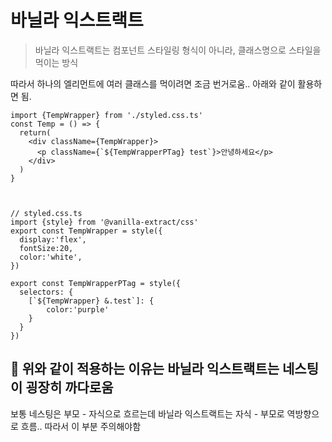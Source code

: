 # 바닐라 익스트랙트 

> 바닐라 익스트랙트는 컴포넌트 스타일링 형식이 아니라, 클래스명으로 스타일을 먹이는 방식

따라서 하나의 엘리먼트에 여러 클래스를 먹이려면 조금 번거로움..
아래와 같이 활용하면 됨.

```tsx
import {TempWrapper} from './styled.css.ts'
const Temp = () => {
  return(
    <div className={TempWrapper}>
      <p className={`${TempWrapperPTag} test`}>안녕하세요</p>
    </div>
  )
}



// styled.css.ts
import {style} from '@vanilla-extract/css'
export const TempWrapper = style({
  display:'flex',
  fontSize:20,
  color:'white',
})

export const TempWrapperPTag = style({
  selectors: {
    [`${TempWrapper} &.test`]: {
        color:'purple'
    }
  }
})
```

## 📌 위와 같이 적용하는 이유는 바닐라 익스트랙트는 네스팅이 굉장히 까다로움

보통 네스팅은 부모 - 자식으로 흐르는데 바닐라 익스트랙트는 자식 - 부모로 역방향으로 흐름.. 따라서 이 부분 주의해야함